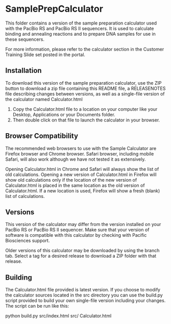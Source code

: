 SamplePrepCalculator
====================

This folder contains a version of the sample preparation calculator
used with the PacBio RS and PacBio RS II sequencers. It is used to
calculate binding and annealing reactions and to prepare DNA samples
for use in these sequencers.

For more information, please refer to the calculator section in the
Customer Training Slide set posted in the portal.


Installation
------------
To download this version of the sample preparation calculator, 
use the ZIP button to download a zip file containing this README 
file, a RELEASENOTES file describing changes between versions, 
as well as a single-file version of the calculator named
Calculator.html

1. Copy the Calculator.html file to a location on your computer
like your Desktop, Applications or your Documents folder. 
2. Then double click
on that file to launch the calculator in your browser.


Browser Compatibility
---------------------
The recommended web browsers to use with the Sample Calculator 
are Firefox browser and Chrome browser.  Safari browser, including 
mobile Safari, will also work although we have not tested it as 
extensively.

Opening Calculator.html in Chrome and Safari will always show the 
list of old calculations. Opening a new version of Calculator.html 
in Firefox will show old calculations only if the location of the 
new version of Calculator.html is placed in the same location as 
the old version of Calculator.html. If a new location is used, 
Firefox will show a fresh (blank) list of calculations.


Versions
--------
This version of the calculator may differ from the version 
installed on your PacBio RS or PacBio RS II sequencer.
Make sure that your version of software is compatible with this
calculator by checking with Pacific Biosciences support.

Older versions of this calculator may be downloaded by using 
the branch tab. Select a tag for a desired release to download
a ZIP folder with that release.


Building
--------
The Calculator.html file provided is latest version. If you
choose to modify the calculator sources located in the src
directory you can use the build.py script provided to build
your own single-file version including your changes. The
script can be run like this:

python build.py src/index.html src/ Calculator.html
